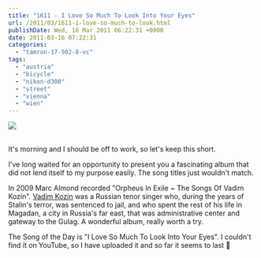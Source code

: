 ```yaml
---
title: "1611 - I Love So Much To Look Into Your Eyes"
url: /2011/03/1611-i-love-so-much-to-look.html
publishDate: Wed, 16 Mar 2011 06:22:31 +0000
date: 2011-03-16 07:22:31
categories: 
  - "tamron-17-502-8-vc"
tags: 
  - "austria"
  - "bicycle"
  - "nikon-d300"
  - "street"
  - "vienna"
  - "wien"
---
```

<div class="container">
<div class="center"><a target="_blank" href="https://d25zfm9zpd7gm5.cloudfront.net/1200x1200/2011/20110315_084526_ps.jpg"><img src="https://d25zfm9zpd7gm5.cloudfront.net/0600x0600/2011/20110315_084526_ps.jpg" /></a></div>
</div>
<br />

It's morning and I should be off to work, so let's keep this short.

I've long waited for an opportunity to present you a fascinating album that did not lend itself to my purpose easily. The song titles just wouldn't match.

 In 2009 Marc Almond recorded "Orpheus In Exile ~ The Songs Of Vadim Kozin". <a href="http://en.wikipedia.org/wiki/Vadim_Kozin">Vadim Kozin</a> was a Russian tenor singer who, during the years of Stalin's terror, was sentenced to jail, and who spent the rest of his life in Magadan, a city in Russia's far east, that was administrative center and gateway to the Gulag. A wonderful album, really worth a try. 

The Song of the Day is "I Love So Much To Look Into Your Eyes". I couldn't find it on YouTube, so I have uploaded it and so far it seems to last 🙂
